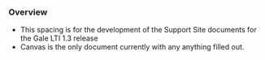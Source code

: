 ### Overview
- This spacing is for the development of the Support Site documents for the Gale LTI 1.3 release
- Canvas is the only document currently with any anything filled out. 
